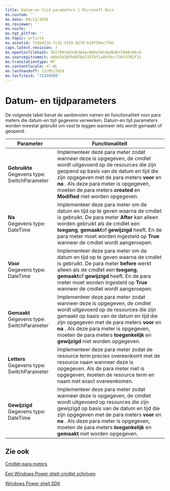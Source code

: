 ```yaml
---
title: Datum-en tijd parameters | Microsoft Docs
ms.custom: ''
ms.date: 09/13/2016
ms.reviewer: ''
ms.suite: ''
ms.tgt_pltfrm: ''
ms.topic: article
ms.assetid: 71da921b-7c32-4155-b2f8-b19f30ec774d
caps.latest.revision: 7
ms.openlocfilehash: 5b1f093de5db364ac806e58c4ed8dbf2948cb6c6
ms.sourcegitcommit: debd2b38fb8070a7357bf1a4bf9cc736f3702f31
ms.translationtype: MT
ms.contentlocale: nl-NL
ms.lasthandoff: 12/05/2019
ms.locfileid: "72359388"
---
```

# <a name="date-and-time-parameters"></a>Datum- en tijdparameters

De volgende tabel bevat de aanbevolen namen en functionaliteit voor para meters die datum-en tijd gegevens verwerken. Datum-en tijd parameters worden meestal gebruikt om vast te leggen wanneer iets wordt gemaakt of geopend.

|Parameter|Functionaliteit|
|---|---|
|**Gebruikte**<br>Gegevens type: SwitchParameter|Implementeer deze para meter zodat wanneer deze is opgegeven, de cmdlet wordt uitgevoerd op de resources die zijn geopend op basis van de datum en tijd die zijn opgegeven met de para meters **voor** en **na** . Als deze para meter is opgegeven, moeten de para meters **created** en **Modified** niet worden opgegeven.|
|**Na**<br>Gegevens type: DateTime|Implementeer deze para meter om de datum en tijd op te geven waarna de cmdlet is gebruikt. De para meter **After** kan alleen worden gebruikt als de cmdlet een **toegang**, **gemaakt**of **gewijzigd** heeft. En de para meter moet worden ingesteld op **True** wanneer de cmdlet wordt aangeroepen.|
|**Voor**<br>Gegevens type: DateTime|Implementeer deze para meter om de datum en tijd op te geven waarna de cmdlet is gebruikt. De para meter **before** werkt alleen als de cmdlet een **toegang**, **gemaakt**of **gewijzigd** heeft. En de para meter moet worden ingesteld op **True** wanneer de cmdlet wordt aangeroepen.|
|**Gemaakt**<br>Gegevens type: SwitchParameter|Implementeer deze para meter zodat wanneer deze is opgegeven, de cmdlet wordt uitgevoerd op de resources die zijn gemaakt op basis van de datum en tijd die zijn opgegeven met de para meters **voor** en **na** . Als deze para meter is opgegeven, moeten de para meters **toegankelijk** en **gewijzigd** niet worden opgegeven.|
|**Letters**<br>Gegevens type: SwitchParameter|Implementeer deze para meter zodat de resource term precies overeenkomt met de resource naam wanneer deze is opgegeven. Als de para meter niet is opgegeven, moeten de resource term en naam niet exact overeenkomen.|
|**Gewijzigd**<br>Gegevens type: DateTime|Implementeer deze para meter zodat wanneer deze is opgegeven, de cmdlet wordt uitgevoerd op resources die zijn gewijzigd op basis van de datum en tijd die zijn opgegeven met de para meters **voor** en **na** . Als deze para meter is opgegeven, moeten de para meters **toegankelijk** en **gemaakt** niet worden opgegeven.|
## <a name="see-also"></a>Zie ook

[Cmdlet-para meters](./cmdlet-parameters.md)

[Een Windows Power shell-cmdlet schrijven](./writing-a-windows-powershell-cmdlet.md)

[Windows Power shell SDK](../windows-powershell-reference.md)
